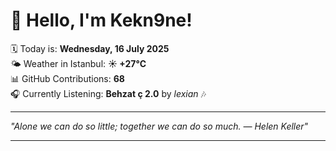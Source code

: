# 👋 Hello, I'm Kekn9ne!

🗓️ Today is: **Wednesday, 16 July 2025**  
🌤️ Weather in Istanbul: **☀️   +27°C**  
📊 GitHub Contributions: **68**  
🎧 Currently Listening: **Behzat ç 2.0** by *lexian* 🎶

---

_"Alone we can do so little; together we can do so much. — *Helen Keller*"_

---
